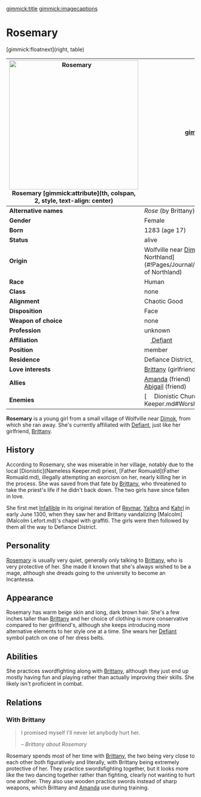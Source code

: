 [gimmick:title](Rosemary)
[gimmick:imagecaptions]( )

# Rosemary

[gimmick:floatnext](right, table)

| <a href="https://i.imgur.com/p6FkPpj.jpg"><img src="https://i.imgur.com/p6FkPpj.jpg" width="345px" alt="Rosemary" title="Rosemary"></img></a><br />Rosemary [gimmick:attribute](th, colspan, 2, style, text-align: center) | [gimmick:del]()                                              |
| ------------------------------------------------------------ | ------------------------------------------------------------ |
| **Alternative names**                                        | *Rose* (by Brittany)                                         |
| **Gender**                                                   | Female                                                       |
| **Born**                                                     | 1283 (age 17)                                                |
| **Status**                                                   | alive                                                        |
| **Origin**                                                   | Wolfville near [Dimok](#!Pages/Journal/Locations/Dimok.md), [Kingdom of <br />Northland](#!Pages/Journal/Organizations/Kingdom of Northland) |
| **Race**                                                     | Human                                                        |
| **Class**                                                    | none                                                         |
| **Alignment**                                                | Chaotic Good                                                 |
| **Disposition**                                              | Face                                                         |
| **Weapon of choice**                                         | none                                                         |
| **Profession**                                               | unknown                                                      |
| **Affiliation**                                              | [<img src="https://i.imgur.com/ZVeztfS.png" height="16px"></img> Defiant](#!Pages/Journal/Organizations/Defiant.md) |
| **Position**                                                 | member                                                       |
| **Residence**                                                | Defiance District, [Dimok](#!Pages/Journal/Locations/Dimok.md) |
| **Love interests**                                           | [Brittany](Brittany.md) (girlfriend)                         |
| **Allies**                                                   | [Amanda](Amanda.md) (friend)<br />[Abigail](Abigail.md) (friend) |
| **Enemies**                                                  | [<img src="https://i.imgur.com/mU5mAl5.png" height="16px"></img> Dionistic Church](Nameless Keeper.md#Worshippers) |

**Rosemary** is a young girl from a small village of Wolfville near [Dimok](#!Pages/Journal/Locations/Dimok.md), from which she ran away. She's currently affiliated with [Defiant](#!Pages/Journal/Organizations/Defiant.md), just like her girlfriend, [Brittany](Brittany.md).

## History

According to Rosemary, she was miserable in her village, notably due to the local [Dionistic](Nameless Keeper.md) priest, [Father Romuald](Father Romuald.md), illegally attempting an exorcism on her, nearly killing her in the process. She was saved from that fate by [Brittany](Brittany.md), who threatened to take the priest's life if he didn't back down. The two girls have since fallen in love.

She first met [Infallible](Pages/Journal/Organizations/Infallible.md) in its original iteration of [Reymar](Reymar.md), [Yalhra](Yalhra.md) and [Kahrl](Kahrl.md) in early June 1300, when they saw her and Brittany vandalizing [Malcolm](Malcolm Lefort.md)'s chapel with graffiti. The girls were then followed by them all the way to Defiance District.

## Personality

[Rosemary](Rosemary.md) is usually very quiet, generally only talking to [Brittany](Brittany.md), who is very protective of her. She made it known that she's always wished to be a mage, although she dreads going to the university to become an Incantessa.

## Appearance

Rosemary has warm beige skin and long, dark brown hair. She's a few inches taller than [Brittany](Brittany.md) and her choice of clothing is more conservative compared to her girlfriend's, although she keeps introducing more alternative elements to her style one at a time. She wears her [Defiant](#!Pages/Journal/Organizations/Defiant.md) symbol patch on one of her dress belts.

## Abilities

She practices swordfighting along with [Brittany](Brittany.md), although they just end up mostly having fun and playing rather than actually improving their skills. She likely isn't proficient in combat.

## Relations

### With Brittany

> I promised myself I'll never let anybody hurt her.
>
> – *Brittany about Rosemary*

Rosemary spends most of her time with [Brittany](Brittany.md), the two being very close to each other both figuratively and literally, with Brittany being extremely protective of her. They practice swordsfighting together, but it looks more like the two dancing together rather than fighting, clearly not wanting to hurt one another. They also use wooden practice swords instead of sharp weapons, which Brittany and [Amanda](Amanda.md) use during training.